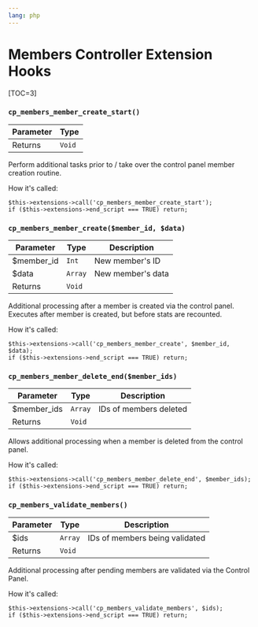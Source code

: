```yaml
---
lang: php
---
```


<!--
    This source file is part of the open source project
    ExpressionEngine User Guide (https://github.com/ExpressionEngine/ExpressionEngine-User-Guide)

    @link      https://expressionengine.com/
    @copyright Copyright (c) 2003-2020, Packet Tide, LLC (https://www.packettide.com)
    @license   https://expressionengine.com/license Licensed under Apache License, Version 2.0
-->

# Members Controller Extension Hooks

[TOC=3]

### `cp_members_member_create_start()`

| Parameter | Type   |
| --------- | ------ |
| Returns   | `Void` |

Perform additional tasks prior to / take over the control panel member creation routine.

How it's called:

    $this->extensions->call('cp_members_member_create_start');
    if ($this->extensions->end_script === TRUE) return;

### `cp_members_member_create($member_id, $data)`

| Parameter   | Type    | Description       |
| ----------- | ------- | ----------------- |
| \$member_id | `Int`   | New member's ID   |
| \$data      | `Array` | New member's data |
| Returns     | `Void`  |                   |

Additional processing after a member is created via the control panel. Executes after member is created, but before stats are recounted.

How it's called:

    $this->extensions->call('cp_members_member_create', $member_id, $data);
    if ($this->extensions->end_script === TRUE) return;

### `cp_members_member_delete_end($member_ids)`

| Parameter    | Type    | Description            |
| ------------ | ------- | ---------------------- |
| \$member_ids | `Array` | IDs of members deleted |
| Returns      | `Void`  |                        |

Allows additional processing when a member is deleted from the control panel.

How it's called:

    $this->extensions->call('cp_members_member_delete_end', $member_ids);
    if ($this->extensions->end_script === TRUE) return;

### `cp_members_validate_members()`

| Parameter | Type    | Description                    |
| --------- | ------- | ------------------------------ |
| \$ids     | `Array` | IDs of members being validated |
| Returns   | `Void`  |                                |

Additional processing after pending members are validated via the Control Panel.

How it's called:

    $this->extensions->call('cp_members_validate_members', $ids);
    if ($this->extensions->end_script === TRUE) return;

